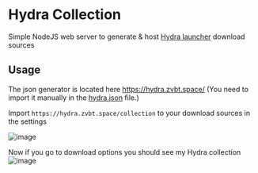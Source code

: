 # Hydra Collection

Simple NodeJS web server to generate & host [Hydra launcher](https://github.com/hydralauncher/hydra) download sources

## Usage

The json generator is located here https://hydra.zvbt.space/ (You need to import it manually in the [hydra.json](/hydra.json) file.)

Import `https://hydra.zvbt.space/collection` to your download sources in the settings

![image](https://github.com/zvbt/hydra-collection/assets/61088560/4d4ce696-3dc1-49b5-9a9c-c8fe26ceef47)

Now if you go to download options you should see my Hydra collection
![image](https://github.com/zvbt/hydra-collection/assets/61088560/bd5101ff-3439-4fb5-8140-ecdfba98df84)
